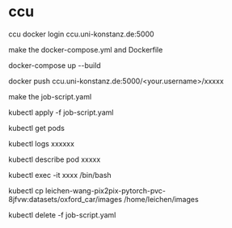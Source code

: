 # ccu
ccu
docker login ccu.uni-konstanz.de:5000

make the docker-compose.yml and Dockerfile

docker-compose up --build

docker push ccu.uni-konstanz.de:5000/<your.username>/xxxxx


make the job-script.yaml

kubectl apply -f job-script.yaml

kubectl get pods

kubectl logs xxxxxx

kubectl describe pod xxxxx

kubectl exec -it xxxx /bin/bash

kubectl cp leichen-wang-pix2pix-pytorch-pvc-8jfvw:datasets/oxford_car/images /home/leichen/images

kubectl delete -f job-script.yaml
